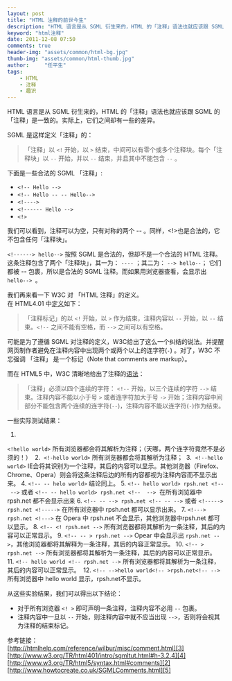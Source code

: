 ```yaml
---
layout: post
title: "HTML 注释的前世今生"
description: "HTML 语言是从 SGML 衍生来的，HTML 的「注释」语法也就应该跟 SGML 的「注释」是一致的。实际上，它们之间却有一些的差异。 "
keyword: "html注释"
date: 2011-12-08 07:50
comments: true
header-img: "assets/common/html-bg.jpg"
thumb-img: "assets/common/html-thumb.jpg"
author:     "任平生"
tags:
    - HTML
    - 注释
    - 趣识
---
```



HTML 语言是从 SGML 衍生来的，HTML 的「注释」语法也就应该跟 SGML 的「注释」是一致的。实际上，它们之间却有一些的差异。  
  
SGML 是这样定义「注释」的：  

> 「注释」以 `<!` 开始，以 `>` 结束，中间可以有零个或多个注释块。每个「注释块」以 `--` 开始，并以 `--` 结束，并且其中不能包含 `--` 
> 。

  
下面是一些合法的 SGML 「注释」:  

* `<!-- Hello -->`
* `<!-- Hello -- -- Hello-->`
* `<!---->`
* `<!------ Hello -->`
* `<!>`

我们可以看到，注释可以为空，只有对称的两个 -- 。同样，<!>也是合法的，它不包含任何「注释块」。  
  
`<!------> hello-->` 按照 SGML 是合法的，但却不是一个合法的 HTML 注释。这条注释包含了两个「注释块」，其一为： `----` ；其二为： `--> hello--`； 它们都被 -- 包裹，所以是合法的 SGML 注释。而如果用浏览器查看，会显示出 `hello--> `。  
  
  
我们再来看一下 W3C 对 「HTML 注释」的定义。  
在 HTML4.01 中[定义][1]如下：  

> 「注释标记」的以 `<!` 开始，以 `>` 作为结束，注释内容以 `--` 开始，以 `--` 结束。`<!--` 之间不能有空格，而 `-->` 
> 之间可以有空格。

可能是为了遵循 SGML 对注释的定义，W3C给出了这么一个纠结的说法。并提醒网页制作者避免在注释内容中出现两个或两个以上的连字符(`-`) 。对了，W3C 不忘强调 「注释」 是一个标记（Note that comments are markup）。  
  
而在 HTML5 中，W3C 清晰地给出了注释的[语法][2]：  

> 「注释」必须以四个连续的字符： `<!--` 开始，以三个连续的字符 `-->` 结束。注释内容不能以小于号 `>` 或者连字符加大于号 `->` 开始；注释内容中间部分不能包含两个连续的连字符(`--`)，注释内容不能以连字符(`-`)作为结束。 


  
一些实际测试结果：  

1.   
`<!hello world>` 所有浏览器都会将其解析为注释；（天哪，两个连字符竟然不是必须的！） 
2.  `<!-hello world>` 所有浏览器都会将其解析为注释； 
3.  `<!--hello world>` IE会将其识别为一个注释，其后的内容可以显示。其他浏览器（Firefox、Chrome、Opera）则会将这条注释后边的所有内容都视为注释内容而不显示出来。
4. `<!-- -- helo world>` 结论同上。
5. `<!-- hello world> rpsh.net <!--  -->` 或者 `<!-- -- hello world> rpsh.net <!--  -->`  在所有浏览器中 rpsh.net 都不会显示出来
6. `<!-- -- --> rpsh.net <!-- -- -->` 或者 `<!-----> rpsh.net <!----->` 在所有浏览器中 rpsh.net 都可以显示出来。
7. `<!---> rpsh.net <!--->` 在 Opera 中 rpsh.net 不会显示，其他浏览器中rpsh.net 都可以显示。
8. `<!-- <! rpsh.net -->` 所有浏览器都将其解析为一条注释，其后的内容可以正常显示。
9. `<!-- -- > rpsh.net -->` Opear 中会显示出 `rpsh.net -->`，其他浏览器都将其解释为一条注释，其后的内容正常显示。
10. `<!-- > rpsh.net -->` 所有浏览器都将其解析为一条注释，其后的内容可以正常显示。 
11. `<!-- hello world <!-- rpsh.net -->` 所有浏览器都将其解析为一条注释，其后的内容可以正常显示。 
12. `<!-- -->hello world<!-- >rpsh.net<!-- -->` 所有浏览器中 hello world 显示，rpsh.net不显示。

从这些实验结果，我们可以得出以下结论：  
  

* 对于所有浏览器 `<! >` 即可声明一条注释，注释内容不必用 `--` 包裹。
* 注释内容中一旦以 `--` 开始，则注释内容中就不应当出现 `-->`，否则将会视其为注释的结束标记。

  
  
  
  
参考链接：  
[http://htmlhelp.com/reference/wilbur/misc/comment.html][3]  
[http://www.w3.org/TR/html401/intro/sgmltut.html#h-3.2.4][4]  
[http://www.w3.org/TR/html5/syntax.html#comments][2]  
[http://www.howtocreate.co.uk/SGMLComments.html][5]

[1]: http://www.w3.org/TR/html4/intro/sgmltut.html#h-3.2.4
[2]: http://www.w3.org/TR/html5/syntax.html#comments
[3]: http://htmlhelp.com/reference/wilbur/misc/comment.html
[4]: http://www.w3.org/TR/html401/intro/sgmltut.html#h-3.2.4
[5]: http://www.howtocreate.co.uk/SGMLComments.html